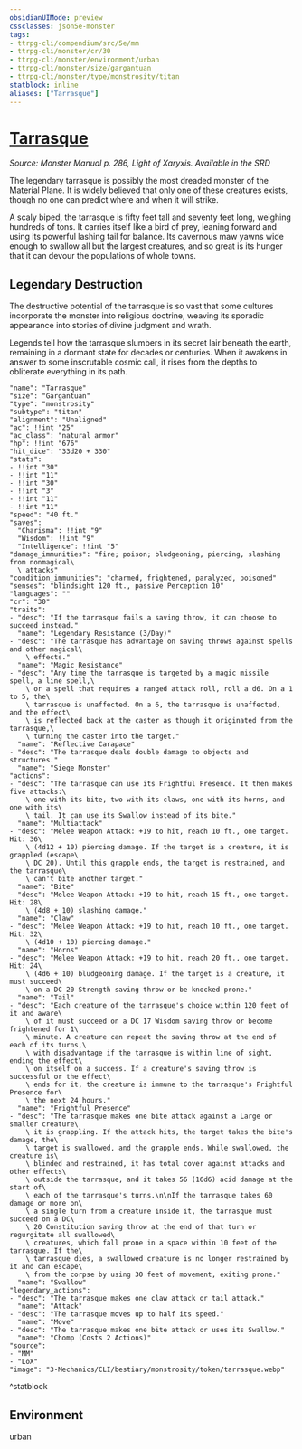 ```yaml
---
obsidianUIMode: preview
cssclasses: json5e-monster
tags:
- ttrpg-cli/compendium/src/5e/mm
- ttrpg-cli/monster/cr/30
- ttrpg-cli/monster/environment/urban
- ttrpg-cli/monster/size/gargantuan
- ttrpg-cli/monster/type/monstrosity/titan
statblock: inline
aliases: ["Tarrasque"]
---
```

# [Tarrasque](3-Mechanics\CLI\bestiary\monstrosity/tarrasque.md)
*Source: Monster Manual p. 286, Light of Xaryxis. Available in the <span title='Systems Reference Document (5.1)'>SRD</span>*  

The legendary tarrasque is possibly the most dreaded monster of the Material Plane. It is widely believed that only one of these creatures exists, though no one can predict where and when it will strike.

A scaly biped, the tarrasque is fifty feet tall and seventy feet long, weighing hundreds of tons. It carries itself like a bird of prey, leaning forward and using its powerful lashing tail for balance. Its cavernous maw yawns wide enough to swallow all but the largest creatures, and so great is its hunger that it can devour the populations of whole towns.

## Legendary Destruction

The destructive potential of the tarrasque is so vast that some cultures incorporate the monster into religious doctrine, weaving its sporadic appearance into stories of divine judgment and wrath.

Legends tell how the tarrasque slumbers in its secret lair beneath the earth, remaining in a dormant state for decades or centuries. When it awakens in answer to some inscrutable cosmic call, it rises from the depths to obliterate everything in its path.

```statblock
"name": "Tarrasque"
"size": "Gargantuan"
"type": "monstrosity"
"subtype": "titan"
"alignment": "Unaligned"
"ac": !!int "25"
"ac_class": "natural armor"
"hp": !!int "676"
"hit_dice": "33d20 + 330"
"stats":
- !!int "30"
- !!int "11"
- !!int "30"
- !!int "3"
- !!int "11"
- !!int "11"
"speed": "40 ft."
"saves":
  "Charisma": !!int "9"
  "Wisdom": !!int "9"
  "Intelligence": !!int "5"
"damage_immunities": "fire; poison; bludgeoning, piercing, slashing from nonmagical\
  \ attacks"
"condition_immunities": "charmed, frightened, paralyzed, poisoned"
"senses": "blindsight 120 ft., passive Perception 10"
"languages": ""
"cr": "30"
"traits":
- "desc": "If the tarrasque fails a saving throw, it can choose to succeed instead."
  "name": "Legendary Resistance (3/Day)"
- "desc": "The tarrasque has advantage on saving throws against spells and other magical\
    \ effects."
  "name": "Magic Resistance"
- "desc": "Any time the tarrasque is targeted by a magic missile spell, a line spell,\
    \ or a spell that requires a ranged attack roll, roll a d6. On a 1 to 5, the\
    \ tarrasque is unaffected. On a 6, the tarrasque is unaffected, and the effect\
    \ is reflected back at the caster as though it originated from the tarrasque,\
    \ turning the caster into the target."
  "name": "Reflective Carapace"
- "desc": "The tarrasque deals double damage to objects and structures."
  "name": "Siege Monster"
"actions":
- "desc": "The tarrasque can use its Frightful Presence. It then makes five attacks:\
    \ one with its bite, two with its claws, one with its horns, and one with its\
    \ tail. It can use its Swallow instead of its bite."
  "name": "Multiattack"
- "desc": "Melee Weapon Attack: +19 to hit, reach 10 ft., one target. Hit: 36\
    \ (4d12 + 10) piercing damage. If the target is a creature, it is grappled (escape\
    \ DC 20). Until this grapple ends, the target is restrained, and the tarrasque\
    \ can't bite another target."
  "name": "Bite"
- "desc": "Melee Weapon Attack: +19 to hit, reach 15 ft., one target. Hit: 28\
    \ (4d8 + 10) slashing damage."
  "name": "Claw"
- "desc": "Melee Weapon Attack: +19 to hit, reach 10 ft., one target. Hit: 32\
    \ (4d10 + 10) piercing damage."
  "name": "Horns"
- "desc": "Melee Weapon Attack: +19 to hit, reach 20 ft., one target. Hit: 24\
    \ (4d6 + 10) bludgeoning damage. If the target is a creature, it must succeed\
    \ on a DC 20 Strength saving throw or be knocked prone."
  "name": "Tail"
- "desc": "Each creature of the tarrasque's choice within 120 feet of it and aware\
    \ of it must succeed on a DC 17 Wisdom saving throw or become frightened for 1\
    \ minute. A creature can repeat the saving throw at the end of each of its turns,\
    \ with disadvantage if the tarrasque is within line of sight, ending the effect\
    \ on itself on a success. If a creature's saving throw is successful or the effect\
    \ ends for it, the creature is immune to the tarrasque's Frightful Presence for\
    \ the next 24 hours."
  "name": "Frightful Presence"
- "desc": "The tarrasque makes one bite attack against a Large or smaller creature\
    \ it is grappling. If the attack hits, the target takes the bite's damage, the\
    \ target is swallowed, and the grapple ends. While swallowed, the creature is\
    \ blinded and restrained, it has total cover against attacks and other effects\
    \ outside the tarrasque, and it takes 56 (16d6) acid damage at the start of\
    \ each of the tarrasque's turns.\n\nIf the tarrasque takes 60 damage or more on\
    \ a single turn from a creature inside it, the tarrasque must succeed on a DC\
    \ 20 Constitution saving throw at the end of that turn or regurgitate all swallowed\
    \ creatures, which fall prone in a space within 10 feet of the tarrasque. If the\
    \ tarrasque dies, a swallowed creature is no longer restrained by it and can escape\
    \ from the corpse by using 30 feet of movement, exiting prone."
  "name": "Swallow"
"legendary_actions":
- "desc": "The tarrasque makes one claw attack or tail attack."
  "name": "Attack"
- "desc": "The tarrasque moves up to half its speed."
  "name": "Move"
- "desc": "The tarrasque makes one bite attack or uses its Swallow."
  "name": "Chomp (Costs 2 Actions)"
"source":
- "MM"
- "LoX"
"image": "3-Mechanics/CLI/bestiary/monstrosity/token/tarrasque.webp"
```
^statblock

## Environment

urban